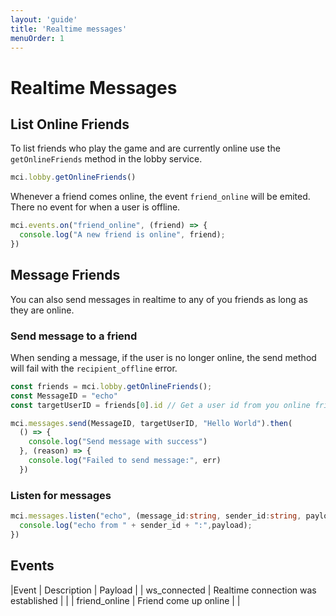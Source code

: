 ```yaml
---
layout: 'guide'
title: 'Realtime messages'
menuOrder: 1
---
```


# Realtime Messages


## List Online Friends
To list friends who play the game and are currently online use the `getOnlineFriends` method in the lobby service.
```typescript
mci.lobby.getOnlineFriends()
```

Whenever a friend comes online, the event `friend_online` will be emited.
There no event for when a user is offline.

```typescript
mci.events.on("friend_online", (friend) => {
  console.log("A new friend is online", friend);
})
```

## Message Friends
You can also send messages in realtime to any of you friends as long as they are online.

### Send message to a friend
When sending a message, if the user is no longer online, the send method will fail with the `recipient_offline` error.

```typescript
const friends = mci.lobby.getOnlineFriends();
const MessageID = "echo"
const targetUserID = friends[0].id // Get a user id from you online friends list

mci.messages.send(MessageID, targetUserID, "Hello World").then(
  () => {
    console.log("Send message with success")
  }, (reason) => {
    console.log("Failed to send message:", err)
  })
```

### Listen for messages
```typescript
mci.messages.listen("echo", (message_id:string, sender_id:string, payload:any) => {
  console.log("echo from " + sender_id + ":",payload);
})
```

## Events

|Event | Description | Payload |
| ws_connected | Realtime connection was established  | |
| friend_online | Friend come up online  | |